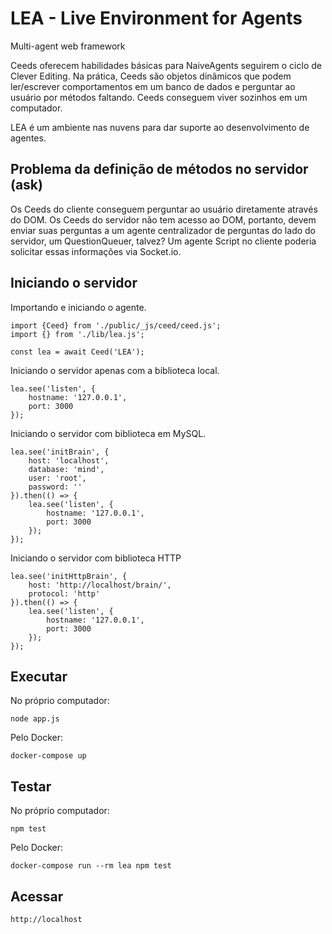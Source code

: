 # LEA - Live Environment for Agents
Multi-agent web framework

Ceeds oferecem habilidades básicas para NaiveAgents seguirem o ciclo de Clever Editing. Na prática, Ceeds são objetos dinâmicos que podem ler/escrever comportamentos em um banco de dados e perguntar ao usuário por métodos faltando. Ceeds conseguem viver sozinhos em um computador.

LEA é um ambiente nas nuvens para dar suporte ao desenvolvimento de agentes.

## Problema da definição de métodos no servidor (ask)
Os Ceeds do cliente conseguem perguntar ao usuário diretamente através do DOM. Os Ceeds do servidor não tem acesso ao DOM, portanto, devem enviar suas perguntas a um agente centralizador de perguntas do lado do servidor, um QuestionQueuer, talvez? Um agente Script no cliente poderia solicitar essas informações via Socket.io.

## Iniciando o servidor
Importando e iniciando o agente.
```
import {Ceed} from './public/_js/ceed/ceed.js';
import {} from './lib/lea.js';

const lea = await Ceed('LEA');
```

Iniciando o servidor apenas com a biblioteca local.
```
lea.see('listen', {
	hostname: '127.0.0.1', 
	port: 3000
});
```

Iniciando o servidor com biblioteca em MySQL.
```
lea.see('initBrain', {
	host: 'localhost',
	database: 'mind',
	user: 'root',
	password: ''
}).then(() => {
	lea.see('listen', {
		hostname: '127.0.0.1', 
		port: 3000
	});
});
```

Iniciando o servidor com biblioteca HTTP
```
lea.see('initHttpBrain', {
	host: 'http://localhost/brain/',
	protocol: 'http'
}).then(() => {
	lea.see('listen', {
		hostname: '127.0.0.1', 
		port: 3000
	});
});
```

## Executar
No próprio computador:
```
node app.js
```

Pelo Docker:
```
docker-compose up
```

## Testar
No próprio computador:
```
npm test
```

Pelo Docker:
```
docker-compose run --rm lea npm test
```

## Acessar

```
http://localhost
```
